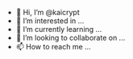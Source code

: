- 👋 Hi, I’m @kaicrypt
- 👀 I’m interested in ...
- 🌱 I’m currently learning ...
- 💞️ I’m looking to collaborate on ...
- 📫 How to reach me ...

<!---
kaicrypt/kaicrypt is a ✨ special ✨ repository because its `README.md` (this file) appears on your GitHub profile.
You can click the Preview link to take a look at your changes.
--->
